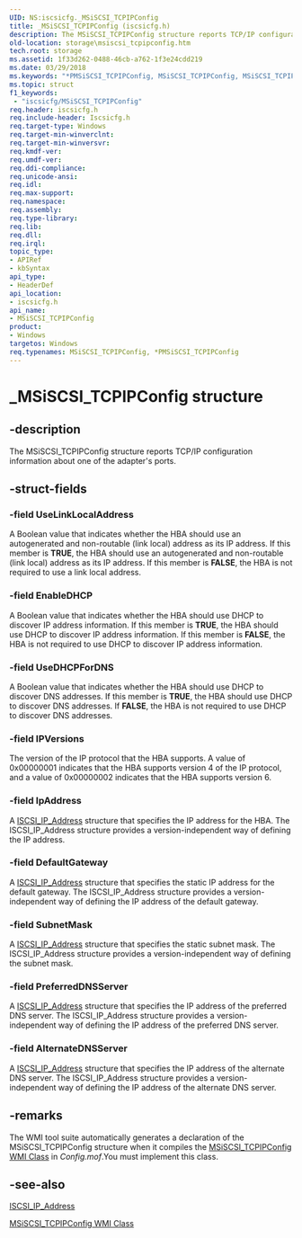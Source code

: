 ```yaml
---
UID: NS:iscsicfg._MSiSCSI_TCPIPConfig
title: _MSiSCSI_TCPIPConfig (iscsicfg.h)
description: The MSiSCSI_TCPIPConfig structure reports TCP/IP configuration information about one of the adapter's ports.
old-location: storage\msiscsi_tcpipconfig.htm
tech.root: storage
ms.assetid: 1f33d262-0488-46cb-a762-1f3e24cdd219
ms.date: 03/29/2018
ms.keywords: "*PMSiSCSI_TCPIPConfig, MSiSCSI_TCPIPConfig, MSiSCSI_TCPIPConfig structure [Storage Devices], PMSiSCSI_TCPIPConfig, PMSiSCSI_TCPIPConfig structure pointer [Storage Devices], _MSiSCSI_TCPIPConfig, iscsicfg/MSiSCSI_TCPIPConfig, iscsicfg/PMSiSCSI_TCPIPConfig, storage.msiscsi_tcpipconfig, structs-iSCSI_4ca5e222-7926-4646-a915-014cf20caed1.xml"
ms.topic: struct
f1_keywords:
 - "iscsicfg/MSiSCSI_TCPIPConfig"
req.header: iscsicfg.h
req.include-header: Iscsicfg.h
req.target-type: Windows
req.target-min-winverclnt: 
req.target-min-winversvr: 
req.kmdf-ver: 
req.umdf-ver: 
req.ddi-compliance: 
req.unicode-ansi: 
req.idl: 
req.max-support: 
req.namespace: 
req.assembly: 
req.type-library: 
req.lib: 
req.dll: 
req.irql: 
topic_type:
- APIRef
- kbSyntax
api_type:
- HeaderDef
api_location:
- iscsicfg.h
api_name:
- MSiSCSI_TCPIPConfig
product:
- Windows
targetos: Windows
req.typenames: MSiSCSI_TCPIPConfig, *PMSiSCSI_TCPIPConfig
---
```


# _MSiSCSI_TCPIPConfig structure


## -description


The MSiSCSI_TCPIPConfig structure reports TCP/IP configuration information about one of the adapter's ports. 


## -struct-fields




### -field UseLinkLocalAddress

A Boolean value that indicates whether the HBA should use an autogenerated and non-routable (link local) address as its IP address. If this member is <b>TRUE</b>, the HBA should use an autogenerated and non-routable (link local) address as its IP address. If this member is <b>FALSE</b>, the HBA is not required to use a link local address.


### -field EnableDHCP

A Boolean value that indicates whether the HBA should use DHCP to discover IP address information. If this member is <b>TRUE</b>, the HBA should use DHCP to discover IP address information. If this member is <b>FALSE</b>, the HBA is not required to use DHCP to discover IP address information.


### -field UseDHCPForDNS

A Boolean value that indicates whether the HBA should use DHCP to discover DNS addresses. If this member is <b>TRUE</b>, the HBA should use DHCP to discover DNS addresses. If <b>FALSE</b>, the HBA is not required to use DHCP to discover DNS addresses.


### -field IPVersions

The version of the IP protocol that the HBA supports. A value of 0x00000001 indicates that the HBA supports version 4 of the IP protocol, and a value of 0x00000002 indicates that the HBA supports version 6.


### -field IpAddress

A <a href="https://docs.microsoft.com/windows-hardware/drivers/ddi/content/iscsidef/ns-iscsidef-_iscsi_ip_address">ISCSI_IP_Address</a> structure that specifies the IP address for the HBA. The ISCSI_IP_Address structure provides a version-independent way of defining the IP address.


### -field DefaultGateway

A <a href="https://docs.microsoft.com/windows-hardware/drivers/ddi/content/iscsidef/ns-iscsidef-_iscsi_ip_address">ISCSI_IP_Address</a> structure that specifies the static IP address for the default gateway. The ISCSI_IP_Address structure provides a version-independent way of defining the IP address of the default gateway.


### -field SubnetMask

A <a href="https://docs.microsoft.com/windows-hardware/drivers/ddi/content/iscsidef/ns-iscsidef-_iscsi_ip_address">ISCSI_IP_Address</a> structure that specifies the static subnet mask. The ISCSI_IP_Address structure provides a version-independent way of defining the subnet mask.


### -field PreferredDNSServer

A <a href="https://docs.microsoft.com/windows-hardware/drivers/ddi/content/iscsidef/ns-iscsidef-_iscsi_ip_address">ISCSI_IP_Address</a> structure that specifies the IP address of the preferred DNS server. The ISCSI_IP_Address structure provides a version-independent way of defining the IP address of the preferred DNS server.


### -field AlternateDNSServer

A <a href="https://docs.microsoft.com/windows-hardware/drivers/ddi/content/iscsidef/ns-iscsidef-_iscsi_ip_address">ISCSI_IP_Address</a> structure that specifies the IP address of the alternate DNS server. The ISCSI_IP_Address structure provides a version-independent way of defining the IP address of the alternate DNS server.


## -remarks



The WMI tool suite automatically generates a declaration of the MSiSCSI_TCPIPConfig structure when it compiles the <a href="https://docs.microsoft.com/windows-hardware/drivers/storage/msiscsi-tcpipconfig-wmi-class">MSiSCSI_TCPIPConfig WMI Class</a> in <i>Config.mof</i>.You must implement this class.




## -see-also




<a href="https://docs.microsoft.com/windows-hardware/drivers/ddi/content/iscsidef/ns-iscsidef-_iscsi_ip_address">ISCSI_IP_Address</a>



<a href="https://docs.microsoft.com/windows-hardware/drivers/storage/msiscsi-tcpipconfig-wmi-class">MSiSCSI_TCPIPConfig WMI Class</a>
 

 

